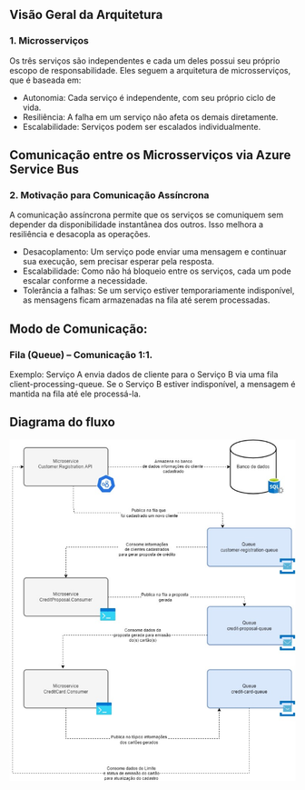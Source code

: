 ## Visão Geral da Arquitetura

### 1. Microsserviços

Os três serviços são independentes e cada um deles possui seu próprio escopo de responsabilidade. Eles seguem a arquitetura de microsserviços, que é baseada em:

- Autonomia: Cada serviço é independente, com seu próprio ciclo de vida.
- Resiliência: A falha em um serviço não afeta os demais diretamente.
- Escalabilidade: Serviços podem ser escalados individualmente.
  
## Comunicação entre os Microsserviços via Azure Service Bus
### 2. Motivação para Comunicação Assíncrona
A comunicação assíncrona permite que os serviços se comuniquem sem depender da disponibilidade instantânea dos outros. Isso melhora a resiliência e desacopla as operações.

- Desacoplamento: Um serviço pode enviar uma mensagem e continuar sua execução, sem precisar esperar pela resposta.
- Escalabilidade: Como não há bloqueio entre os serviços, cada um pode escalar conforme a necessidade.
- Tolerância a falhas: Se um serviço estiver temporariamente indisponível, as mensagens ficam armazenadas na fila até serem processadas.

## Modo de Comunicação:
### Fila (Queue) – Comunicação 1:1.

Exemplo: Serviço A envia dados de cliente para o Serviço B via uma fila client-processing-queue.
Se o Serviço B estiver indisponível, a mensagem é mantida na fila até ele processá-la.

## Diagrama do fluxo

![Diagrama](assets/Diagrama_projeto.jpg)
